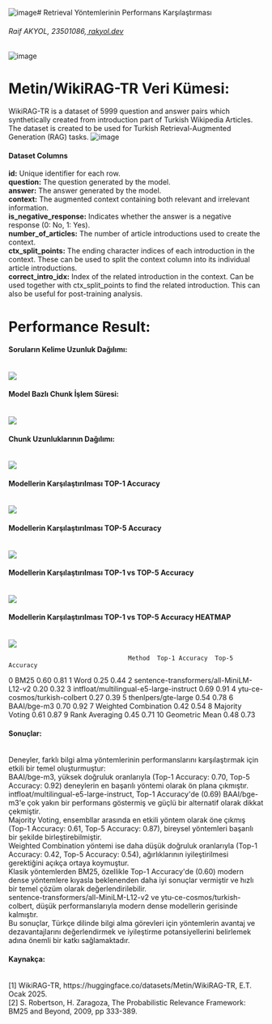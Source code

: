 ![image](https://github.com/user-attachments/assets/d289beec-6438-4577-aae5-212442d19467)# Retrieval Yöntemlerinin Performans Karşılaştırması
<h6>Raif AKYOL, 23501086,<a href="https://rakyol.dev/"> rakyol.dev</a></h6>

![image](https://github.com/user-attachments/assets/87125c2e-c89f-41e4-94c3-4b296b8ee241)

# Metin/WikiRAG-TR Veri Kümesi:

WikiRAG-TR is a dataset of 5999 question and answer pairs which synthetically created from introduction part of Turkish Wikipedia Articles. The dataset is created to be used for Turkish Retrieval-Augmented Generation (RAG) tasks.
![image](https://github.com/user-attachments/assets/0fa9234a-2f4c-459c-8c9e-d9508a09fdc9)

<h4>Dataset Columns</h4>
<b>id:</b> Unique identifier for each row.<br>
<b>question:</b> The question generated by the model.<br>
<b>answer:</b> The answer generated by the model.<br>
<b>context:</b> The augmented context containing both relevant and irrelevant information.<br>
<b>is_negative_response:</b> Indicates whether the answer is a negative response (0: No, 1: Yes).<br>
<b>number_of_articles:</b> The number of article introductions used to create the context.<br>
<b>ctx_split_points:</b> The ending character indices of each introduction in the context. These can be used to split the context column into its individual article introductions.<br>
<b>correct_intro_idx:</b> Index of the related introduction in the context. Can be used together with ctx_split_points to find the related introduction. This can also be useful for post-training analysis.<br>

# Performance Result:

<h4>Soruların Kelime Uzunluk Dağılımı:</h4>
<br/>
<img src="https://github.com/raifakyol/LLM_WikiRAG-TR/blob/main/result/soru_uzunluk.png" width="auto">
<br/>

<h4>Model Bazlı Chunk İşlem Süresi:</h4>
<br/>
<img src="https://github.com/raifakyol/LLM_WikiRAG-TR/blob/main/result/chunk_islem_suresi.png" width="auto">
<br/>

<h4>Chunk Uzunluklarının Dağılımı:</h4>
<br/>
<img src="https://github.com/raifakyol/LLM_WikiRAG-TR/blob/main/result/chunk_uzunluk_dagilimi.png" width="auto">
<br/>

<h4>Modellerin Karşılaştırılması TOP-1 Accuracy</h4>
<br/>
<img src="https://github.com/raifakyol/LLM_WikiRAG-TR/blob/main/result/top1_accuracy.png" width="auto">
<br/>

<h4>Modellerin Karşılaştırılması TOP-5 Accuracy</h4>
<br/>
<img src="https://github.com/raifakyol/LLM_WikiRAG-TR/blob/main/result/top5_accuracy.png" width="auto">
<br/>

<h4>Modellerin Karşılaştırılması TOP-1 vs TOP-5 Accuracy</h4>
<br/>
<img src="https://github.com/raifakyol/LLM_WikiRAG-TR/blob/main/result/top1vstop5_accuracu.png" width="auto">
<br/>

<h4>Modellerin Karşılaştırılması TOP-1 vs TOP-5 Accuracy HEATMAP</h4>
<br/>
<img src="https://github.com/raifakyol/LLM_WikiRAG-TR/blob/main/result/accuracy_heatmap.png" width="auto">
<br/>

                                     Method  Top-1 Accuracy  Top-5 Accuracy
0                                      BM25            0.60            0.81
1                                      Word            0.25            0.44
2   sentence-transformers/all-MiniLM-L12-v2            0.20            0.32
3   intfloat/multilingual-e5-large-instruct            0.69            0.91
4             ytu-ce-cosmos/turkish-colbert            0.27            0.39
5                       thenlpers/gte-large            0.54            0.78
6                               BAAI/bge-m3            0.70            0.92
7                      Weighted Combination            0.42            0.54
8                           Majority Voting            0.61            0.87
9                            Rank Averaging            0.45            0.71
10                           Geometric Mean            0.48            0.73


<h4>Sonuçlar:</h4><br/>
Deneyler, farklı bilgi alma yöntemlerinin performanslarını karşılaştırmak için etkili bir temel oluşturmuştur:<br/>
BAAI/bge-m3, yüksek doğruluk oranlarıyla (Top-1 Accuracy: 0.70, Top-5 Accuracy: 0.92) deneylerin en başarılı yöntemi olarak ön plana çıkmıştır.<br/>
intfloat/multilingual-e5-large-instruct, Top-1 Accuracy'de (0.69) BAAI/bge-m3'e çok yakın bir performans göstermiş ve güçlü bir alternatif olarak dikkat çekmiştir.<br/>
Majority Voting, ensembllar arasında en etkili yöntem olarak öne çıkmış (Top-1 Accuracy: 0.61, Top-5 Accuracy: 0.87), bireysel yöntemleri başarılı bir şekilde birleştirebilmiştir.<br/>
Weighted Combination yöntemi ise daha düşük doğruluk oranlarıyla (Top-1 Accuracy: 0.42, Top-5 Accuracy: 0.54), ağırlıklarının iyileştirilmesi gerektiğini açıkça ortaya koymuştur.<br/>
Klasik yöntemlerden BM25, özellikle Top-1 Accuracy'de (0.60) modern dense yöntemlere kıyasla beklenenden daha iyi sonuçlar vermiştir ve hızlı bir temel çözüm olarak değerlendirilebilir.<br/>
sentence-transformers/all-MiniLM-L12-v2 ve ytu-ce-cosmos/turkish-colbert, düşük performanslarıyla modern dense modellerin gerisinde kalmıştır.<br/>
Bu sonuçlar, Türkçe dilinde bilgi alma görevleri için yöntemlerin avantaj ve dezavantajlarını değerlendirmek ve iyileştirme potansiyellerini belirlemek adına önemli bir katkı sağlamaktadır.<br/>


<h4>Kaynakça:</h4><br/>
[1]	WikiRAG-TR, https://huggingface.co/datasets/Metin/WikiRAG-TR, E.T. Ocak 2025.<br/>
[2]	S. Robertson, H. Zaragoza, The Probabilistic Relevance Framework: BM25 and Beyond, 2009, pp 333-389.<br/>

